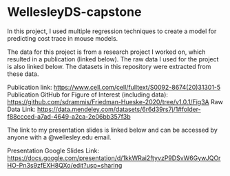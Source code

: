 # WellesleyDS-capstone

In this project, I used multiple regression techniques to create a model for predicting cost trace in mouse models.

The data for this project is from a research project I worked on, which resulted in a publication (linked below). The raw data I used for the project is also linked below. The datasets in this repository were extracted from these data.

Publication link: https://www.cell.com/cell/fulltext/S0092-8674(20)31301-5
Publication GitHub for Figure of Interest (including data): https://github.com/sdrammis/Friedman-Hueske-2020/tree/v1.0.1/Fig3A
Raw Data Link: https://data.mendeley.com/datasets/6r6d39rs7j/1#folder-f88ccced-a7ad-4649-a2ca-2e06bb357f3b

The link to my presentation slides is linked below and can be accessed by anyone with a @wellesley.edu email.

Presentation Google Slides Link: https://docs.google.com/presentation/d/1kkWRai2ftyvzP9DSvW6GywJQOrHO-Pn3s9zfEXH8QXo/edit?usp=sharing
